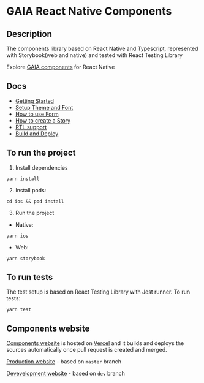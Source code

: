 # GAIA React Native Components

## Description

The components library based on React Native and Typescript, represented with Storybook(web and native) and
tested with React Testing Library

Explore [GAIA components](https://gaia-components-react-native.vercel.app/) for React Native

## Docs

* [Getting Started](https://github.com/stryberventures/stryber-react-native-ui-components-v2/wiki/1.-Getting-started)
* [Setup Theme and Font](https://github.com/stryberventures/stryber-react-native-ui-components-v2/wiki/2.-Theme)
* [How to use Form](https://github.com/stryberventures/stryber-react-native-ui-components-v2/wiki/3.-Form)
* [How to create a Story](https://github.com/stryberventures/stryber-react-native-ui-components-v2/wiki/4.-Create-a-Story)
* [RTL support](https://github.com/stryberventures/stryber-react-native-ui-components-v2/wiki/6.-RTL-support)
* [Build and Deploy](https://github.com/stryberventures/stryber-react-native-ui-components-v2/wiki/5.-Build-and-Deploy)

## To run the project

1) Install dependencies

```shell script
yarn install
```

2) Install pods:

```shell script
cd ios && pod install
```

3) Run the project

* Native:

```shell script
yarn ios
```

* Web:

```shell script
yarn storybook
```

## To run tests

The test setup is based on React Testing Library with Jest runner. To run tests:
```shell script
yarn test 
```

## Components website ##
[Components website](https://gaia-components-react-native.vercel.app) is hosted on [Vercel](https://vercel.com/stryber/stryber-react-native-ui-components-v2)
and it builds and deploys the sources automatically once pull request is created and merged.

[Production website](https://gaia-components-react-native.vercel.app) - based on `master` branch

[Devevelopment website](https://dev-gaia-components-react-native.vercel.app) - based on `dev` branch
